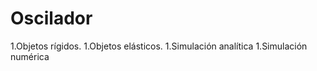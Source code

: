 # Oscilador

1.Objetos rígidos.
1.Objetos elásticos.
  1.Simulación analítica
  1.Simulación numérica
